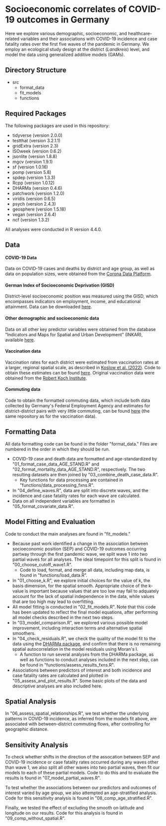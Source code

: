 # Socioeconomic correlates of COVID-19 outcomes in Germany

Here we explore various demographic, socioeconomic, and healthcare-related variables and their associations with COVID-19 incidence and case fatality rates over the first five waves of the pandemic in Germany. We employ an ecological study design at the district (_Landkreis_) level, and model the data using generalized additive models (GAMs).

Directory Structure
-------------------
* src
  * format_data
  * fit_models
  * functions

Required Packages
-----------------
The following packages are used in this repository:

* tidyverse (version 2.0.0)
* testthat (version 3.2.1.1)
* gridExtra (version 2.3)
* ISOweek (version 0.6.2)
* jsonlite (version 1.8.8)
* mgcv (version 1.9.1)
* sf (version 1.0.16)
* pomp (version 5.8)
* spdep (version 1.3.3)
* Rcpp (version 1.0.12)
* DHARMa (version 0.4.6)
* patchwork (version 1.2.0)
* viridis (version 0.6.5)
* psych (version 2.4.3)
* geosphere (version 1.5.18)
* vegan (version 2.6.4)
* ncf (version 1.3.2)

All analyses were conducted in R version 4.4.0.

Data
----
#### COVID-19 Data

Data on COVID-19 cases and deaths by district and age group, as well as data on population sizes, were obtained from the [Corona Data Platform](https://www.healthcare-datenplattform.de/).

#### German Index of Socioeconomic Deprivation (GISD)

District-level socioeconomic position was measured using the GISD, which encompasses indicators on employment, income, and educational attainment. Data can be downloaded [here](https://github.com/robert-koch-institut/German_Index_of_Socioeconomic_Deprivation_GISD).

#### Other demographic and socioeconomic data

Data on all other key predictor variables were obtained from the database "Indicators and Maps for Spatial and Urban Development" (INKAR), available [here](https://www.inkar.de/).

#### Vaccination data

Vaccination rates for each district were estimated from vaccination rates at a larger, regional spatial scale, as described in [Koslow et al. (2022)](https://journals.plos.org/ploscompbiol/article?id=10.1371/journal.pcbi.1010054). Code to obtain these estimates can be found [here](https://github.com/SciCompMod/memilio/tree/main). Original vaccination data were obtained from the [Robert Koch Institute](https://github.com/robert-koch-institut/COVID-19-Impfungen_in_Deutschland).

#### Commuting data

Code to obtain the formatted commuting data, which include both data collected by Germany's Federal Employment Agency and estimates for district-district pairs with very little commuting, can be found [here](https://github.com/SciCompMod/memilio/tree/main) (the same repository as for the vaccination data).

Formatting Data
---------------
All data formatting code can be found in the folder "format_data." Files are numbered in the order in which they should be run.

* COVID-19 case and death data are formatted and age-standardized by "01_format_case_data_AGE_STAND.R" and "02_format_mortality_data_AGE_STAND.R", respectively. The two resulting datasets are then joined by "03_combine_death_case_data.R".
  * Key functions for data processing are contained in "functions/data_processing_fxns.R".
* In "04_define_waves.R", data are split into discrete waves, and the incidence and case fatality rates for each wave are calculated.
* Data on all independent variables are formatted in "05_format_covariate_data.R".

Model Fitting and Evaluation
----------------------------
Code to conduct the main analyses are found in "fit_models."

* Because past work identified a change in the association between socioeconomic position (SEP) and COVID-19 outcomes occurring partway through the first pandemic wave, we split wave 1 into two partial waves for all analyses. The ideal timepoint for this split is found in "00_choose_cutoff_wave1.R".
  * Code to load, format, and merge all data, including map data, is found in "functions/load_data.R".
* In "01_choose_k.R", we explore initial choices for the value of k, the basis dimension, for the spatial smooth. Appropriate choice of the k-value is important because values that are too low may fail to adquately account for the lack of spatial independence in the data, while values that are too high may lead to overfitting.
* All model fitting is conducted in "02_fit_models.R". Note that this code has been updated to reflect the final model equations, after performing all model checks described in the next two steps.
* In "03_model_comparison.R", we explored various possible model improvement, including interaction terms and alternative spatial smoothers.
* In "04_check_residuals.R", we check the quality of the model fit to the data using the [DHARMa package](https://cran.r-project.org/web/packages/DHARMa/vignettes/DHARMa.html), and confirm that there is no remaining spatial autocorrelation in the model residuals using Moran's I.
  * A function to run several analyses from the DHARMa package, as well as functions to conduct analyses included in the next step, can be found in "functions/assess_results_fxns.R".
* Associations between predictors of interest and both incidence and case fatality rates are calculated and plotted in "05_assess_and_plot_results.R". Some basic plots of the data and descriptive analyses are also included here.

Spatial Analysis
----------------
In "06_assess_spatial_relationships.R", we test whether the underlying patterns in COVID-19 incidence, as inferred from the models fit above, are associated with between-district commuting flows, after controlling for geographic distance.

Sensitivity Analysis
--------------------
To check whether shifts in the direction of the assocation between SEP and COVID-19 incidence or case fatality rates occurred during any waves other than wave 1, we also split all other waves into two partial waves, then fit our models to each of these partial models. Code to do this and to evaluate the results is found in "07_model_partial_waves.R".

To test whether the associations between our predictors and outcomes of interest varied by age group, we also attempted an age-stratified analysis. Code for this sensitivity analysis is found in "08_comp_age_stratified.R".

Finally, we tested the effect of excluding the smooth on latitude and longitude on our results. Code for this analysis is found in "09_comp_without_spatial.R".
